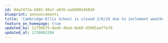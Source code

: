 ```yaml
---
id: 0daf473a-b802-49a7-a036-eab6001db810
blueprint: announcements
title: 'Cambridge-Ellis School is closed 2/6/25 due to inclement weather'
feature_on_homepage: true
updated_by: 1179db75-8eeb-4bad-8e60-d5005aef7ef8
updated_at: 1738862204
---
```

